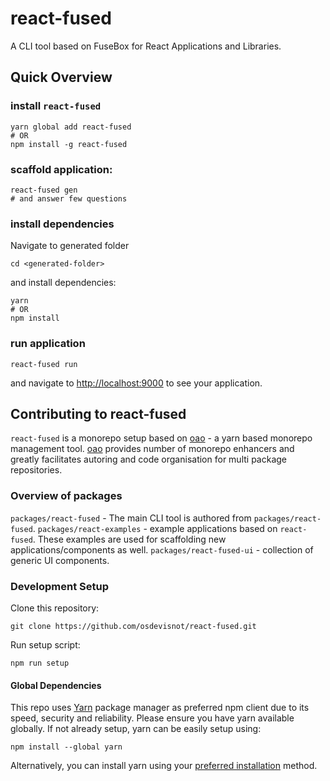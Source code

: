 # react-fused
A CLI tool based on FuseBox for React Applications and Libraries.

## Quick Overview

### install `react-fused`
```
yarn global add react-fused
# OR
npm install -g react-fused
```

### scaffold application:
```
react-fused gen
# and answer few questions
```

### install dependencies
Navigate to generated folder
```
cd <generated-folder>
```
and install dependencies:
```
yarn
# OR
npm install
```

### run application
```
react-fused run
```
and navigate to [http://localhost:9000](http://localhost:9000) to see your application.


## Contributing to react-fused

`react-fused` is a monorepo setup based on [oao](https://github.com/guigrpa/oao) - a yarn based monorepo management tool. [oao](https://github.com/guigrpa/oao) provides number of monorepo enhancers and greatly facilitates autoring and code organisation for multi package repositories.

### Overview of packages

`packages/react-fused` - The main CLI tool is authored from `packages/react-fused`.
`packages/react-examples` - example applications based on `react-fused`. These examples are used for scaffolding new applications/components as well.
`packages/react-fused-ui` - collection of generic UI components.

### Development Setup
Clone this repository:
```
git clone https://github.com/osdevisnot/react-fused.git
```

Run setup script:
```
npm run setup
```

#### Global Dependencies
This repo uses [Yarn](https://yarnpkg.com/en/) package manager as preferred npm client due to its speed, security and reliability. Please ensure you have yarn available globally. If not already setup, yarn can be easily setup using:
```
npm install --global yarn
```
Alternatively, you can install yarn using your [preferred installation](https://yarnpkg.com/en/docs/install) method.